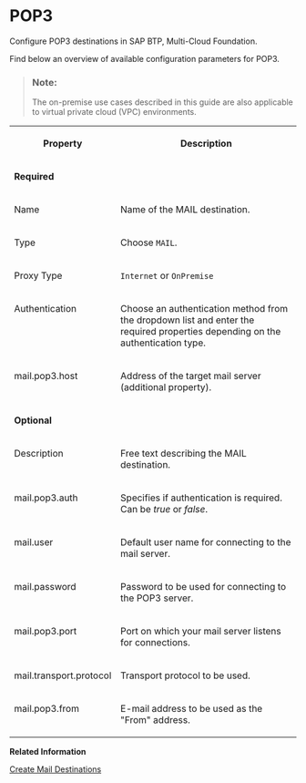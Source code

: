 <!-- loio971013537ef14e39afb83de5714f158f -->

# POP3

Configure POP3 destinations in SAP BTP, Multi-Cloud Foundation.

Find below an overview of available configuration parameters for POP3.

> ### Note:  
> The on-premise use cases described in this guide are also applicable to virtual private cloud \(VPC\) environments.


<table>
<tr>
<th valign="top">

Property

</th>
<th valign="top">

Description

</th>
</tr>
<tr>
<td valign="top" colspan="2">

**Required**

</td>
</tr>
<tr>
<td valign="top">

Name

</td>
<td valign="top">

Name of the MAIL destination.

</td>
</tr>
<tr>
<td valign="top">

Type

</td>
<td valign="top">

Choose `MAIL`.

</td>
</tr>
<tr>
<td valign="top">

Proxy Type

</td>
<td valign="top">

`Internet` or `OnPremise` 

</td>
</tr>
<tr>
<td valign="top">

Authentication

</td>
<td valign="top">

Choose an authentication method from the dropdown list and enter the required properties depending on the authentication type.

</td>
</tr>
<tr>
<td valign="top">

mail.pop3.host

</td>
<td valign="top">

Address of the target mail server \(additional property\).

</td>
</tr>
<tr>
<td valign="top" colspan="2">

**Optional**

</td>
</tr>
<tr>
<td valign="top">

Description

</td>
<td valign="top">

Free text describing the MAIL destination.

</td>
</tr>
<tr>
<td valign="top">

mail.pop3.auth

</td>
<td valign="top">

Specifies if authentication is required. Can be *true* or *false*.

</td>
</tr>
<tr>
<td valign="top">

mail.user

</td>
<td valign="top">

Default user name for connecting to the mail server.

</td>
</tr>
<tr>
<td valign="top">

mail.password

</td>
<td valign="top">

Password to be used for connecting to the POP3 server.

</td>
</tr>
<tr>
<td valign="top">

mail.pop3.port

</td>
<td valign="top">

Port on which your mail server listens for connections.

</td>
</tr>
<tr>
<td valign="top">

mail.transport.protocol

</td>
<td valign="top">

Transport protocol to be used.

</td>
</tr>
<tr>
<td valign="top">

mail.pop3.from

</td>
<td valign="top">

E-mail address to be used as the "From" address.

</td>
</tr>
</table>

**Related Information**  


[Create Mail Destinations](create-mail-destinations-6442cb4.md "Create mail destinations in the Destinations editor (SAP BTP cockpit).")


